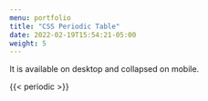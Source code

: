 ```yaml
---
menu: portfolio
title: "CSS Periodic Table"
date: 2022-02-19T15:54:21-05:00
weight: 5
---
```


It is available on desktop and collapsed on mobile.

{{< periodic >}}